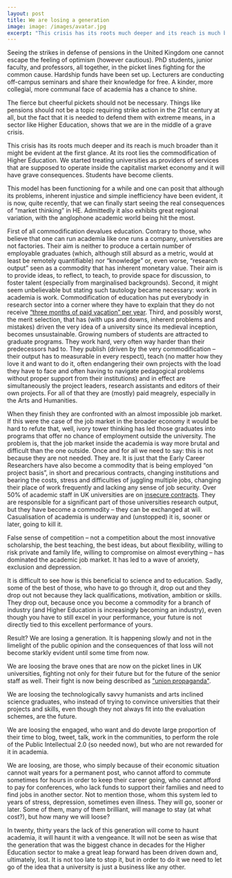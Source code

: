 ```yaml
---
layout: post
title: We are losing a generation
image: image: /images/avatar.jpg
excerpt: "This crisis has its roots much deeper and its reach is much broader than it might be evident at the first glance. At its root lies the commodification of Higher Education. We started treating universities as providers of services that are supposed to operate inside the capitalist market economy and it will have grave consequences."
---
```


Seeing the strikes in defense of pensions in the United Kingdom one cannot escape the feeling of optimism (however cautious). PhD students, junior faculty, and professors, all together, in the picket lines fighting for the common cause. Hardship funds have been set up. Lecturers are conducting off-campus seminars and share their knowledge for free. A kinder, more collegial, more communal face of academia has a chance to shine.

The fierce but cheerful pickets should not be necessary. Things like pensions should not be a topic requiring strike action in the 21st century at all, but the fact that it is needed to defend them with extreme means, in a sector like Higher Education, shows that we are in the middle of a grave crisis.

This crisis has its roots much deeper and its reach is much broader than it might be evident at the first glance. At its root lies the commodification of Higher Education. We started treating universities as providers of services that are supposed to operate inside the capitalist market economy and it will have grave consequences. Students have become clients.

This model has been functioning for a while and one can posit that although its problems, inherent injustice and simple inefficiency have been evident, it is now, quite recently, that we can finally start seeing the real consequences of “market thinking” in HE. Admittedly it also exhibits great regional variation, with the anglophone academic world being hit the most.

First of all commodification devalues education. Contrary to those, who believe that one can run academia like one runs a company, universities are not factories. Their aim is neither to produce a certain number of employable graduates (which, although still absurd as a metric, would at least be remotely quantifiable) nor “knowledge” or, even worse, “research output” seen as a commodity that has inherent monetary value. Their aim is to provide ideas, to reflect, to teach, to provide space for discussion, to foster talent (especially from marginalised backgrounds). Second, it might seem unbelievable but stating such tautology became necessary: work in academia is work. Commodification of education has put everybody in research sector into a corner where they have to explain that they do not receive [“three months of paid vacation” per year](https://www.theguardian.com/science/occams-corner/2017/jul/17/dear-lord-adonis-the-summer-is-for-working). Third, and possibly worst, the merit selection, that has (with ups and downs, inherent problems and mistakes) driven the very idea of a university since its medieval inception, becomes unsustainable. Growing numbers of students are attracted to graduate programs. They work hard, very often way harder than their predecessors had to. They publish (driven by the very commodification – their output has to measurable in every respect), teach (no matter how they love it and want to do it, often endangering their own projects with the load they have to face and often having to navigate pedagogical problems without proper support from their institutions) and in effect are simultaneously the project leaders, research assistants and editors of their own projects. For all of that they are (mostly) paid meagrely, especially in the Arts and Humanities.

When they finish they are confronted with an almost impossible job market. If this were the case of the job market in the broader economy it would be hard to refute that, well, ivory tower thinking has led those graduates into programs that offer no chance of employment outside the university. The problem is, that the job market inside the academia is way more brutal and difficult than the one outside. Once and for all we need to say: this is not because they are not needed. They are. It is just that the Early Career Researchers have also become a commodity that is being employed “on project basis”, in short and precarious contracts, changing institutions and bearing the costs, stress and difficulties of juggling multiple jobs, changing their place of work frequently and lacking any sense of job security. Over 50% of academic staff in UK universities are on [insecure contracts](https://www.ucu.org.uk/media/7995/Precarious-work-in-higher-education-a-snapshot-of-insecure-contracts-and-institutional-attitudes-Apr-16/pdf/ucu_precariouscontract_hereport_apr16.pdf). They are responsible for a significant part of those universities research output, but they have become a commodity – they can be exchanged at will. Casualisation of academia is underway and (unstopped) it is, sooner or later, going to kill it.

False sense of competition – not a competition about the most innovative scholarship, the best teaching, the best ideas, but about flexibility, willing to risk private and family life, willing to compromise on almost everything – has dominated the academic job market. It has led to a wave of anxiety, exclusion and depression.

It is difficult to see how is this beneficial to science and to education. Sadly, some of the best of those, who have to go through it, drop out and they drop out not because they lack qualifications, motivation, ambition or skills. They drop out, because once you become a commodity for a branch of industry (and Higher Education is increasingly becoming an industry), even though you have to still excel in your performance, your future is not directly tied to this excellent performance of yours.

Result? We are losing a generation. It is happening slowly and not in the limelight of the public opinion and the consequences of that loss will not become starkly evident until some time from now.

We are loosing the brave ones that are now on the picket lines in UK universities, fighting not only for their future but for the future of the senior staff as well. Their fight is now being described as ["union propaganda"](https://www.timeshighereducation.com/blog/uss-strike-academics-are-wrong-walk-out).

We are loosing the technologically savvy humanists and arts inclined science graduates, who instead of trying to convince universities that their projects and skills, even though they not always fit into the evaluation schemes, are the future.

We are loosing the engaged, who want and do devote large proportion of their time to blog, tweet, talk, work in the communities, to perform the role of the Public Intellectual 2.0 (so needed now), but who are not rewarded for it in academia.

We are loosing, are those, who simply because of their economic situation cannot wait years for a permanent post, who cannot afford to commute sometimes for hours in order to keep their career going, who cannot afford to pay for conferences, who lack funds to support their families and need to find jobs in another sector. Not to mention those, whom this system led to years of stress, depression, sometimes even illness. They will go, sooner or later. Some of them, many of them brilliant, will manage to stay (at what cost?), but how many we will loose?

In twenty, thirty years the lack of this generation will come to haunt academia, it will haunt it with a vengeance. It will not be seen as wise that the generation that was the biggest chance in decades for the Higher Education sector to make a great leap forward has been driven down and, ultimately, lost. It is not too late to stop it, but in order to do it we need to let go of the idea that a university is just a business like any other.

